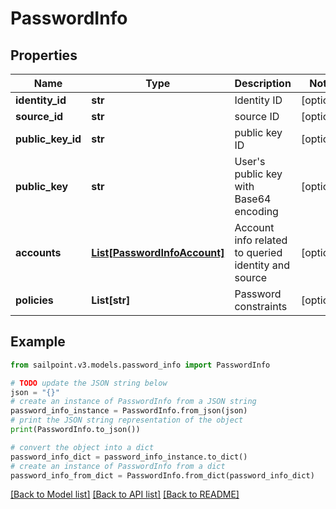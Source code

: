 # PasswordInfo


## Properties

Name | Type | Description | Notes
------------ | ------------- | ------------- | -------------
**identity_id** | **str** | Identity ID | [optional] 
**source_id** | **str** | source ID | [optional] 
**public_key_id** | **str** | public key ID | [optional] 
**public_key** | **str** | User&#39;s public key with Base64 encoding | [optional] 
**accounts** | [**List[PasswordInfoAccount]**](PasswordInfoAccount.md) | Account info related to queried identity and source | [optional] 
**policies** | **List[str]** | Password constraints | [optional] 

## Example

```python
from sailpoint.v3.models.password_info import PasswordInfo

# TODO update the JSON string below
json = "{}"
# create an instance of PasswordInfo from a JSON string
password_info_instance = PasswordInfo.from_json(json)
# print the JSON string representation of the object
print(PasswordInfo.to_json())

# convert the object into a dict
password_info_dict = password_info_instance.to_dict()
# create an instance of PasswordInfo from a dict
password_info_from_dict = PasswordInfo.from_dict(password_info_dict)
```
[[Back to Model list]](../README.md#documentation-for-models) [[Back to API list]](../README.md#documentation-for-api-endpoints) [[Back to README]](../README.md)


